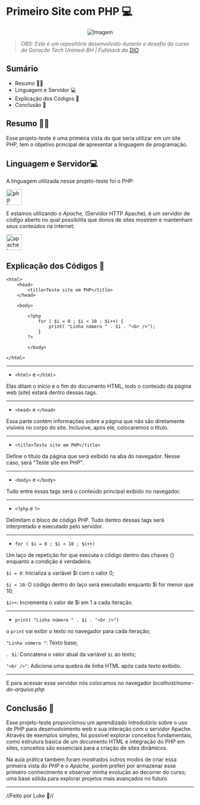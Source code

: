 # Primeiro Site com PHP 💻

<p align="center">
  <img align="center" src="https://wallpapers-clan.com/wp-content/uploads/2024/08/man-dark-city-in-the-rain-gif-desktop-wallpaper-preview.gif" alt="Imagem">
</p>


> *OBS: Este é um repositório desenvolvido durante o desafio do curso de Geração Tech Unimed-BH | Fullstack da [DIO](https://www.dio.me/)* 

## Sumário
- Resumo ✍🏻
- Linguagem e Servidor 💻
- Explicação dos Códigos 🚀
- Conclusão 🐜

## Resumo ✍🏻
Esse projeto-teste é uma primeira vista do que seria utilizar em um site PHP, tem o objetivo principal de apresentar a linguagem de programação.

## Linguagem e Servidor💻

A linguagem utilizada nesse projeto-teste foi o PHP:

<div align="left">
  <img src="https://cdn.jsdelivr.net/gh/devicons/devicon/icons/php/php-original.svg" height="42" alt="php logo"  />
</div>

E estamos utilizando o *Apache*, (Servidor HTTP Apache), é um servidor de código aberto no qual possibilita que donos de sites mostrem e mantenham seus conteúdos na internet:

<div align="left">
  <img src="https://cdn.jsdelivr.net/gh/devicons/devicon/icons/apache/apache-original.svg" height="42" alt="apache logo"  />
</div>

## Explicação dos Códigos 🚀
```
<html>
    <head>
        <title>Teste site em PHP</title>
    </head>
    
    <body>

        <?php
            for ( $i = 0 ; $i < 10 ; $i++) {
                print( "Linha número " . $i . "<br />");
            }
        ?>

        </body>

</html>
```
---

- `<html>` e `</html>`

Elas ditam o início e o fim do documento HTML, todo o conteúdo da página web (site) estará dentro dessas tags.

---

- `<head>` e `</head>`

Essa parte contém informações sobre a página que não são diretamente visíveis no corpo do site. Inclusive, após ele, colocaremos o título.

---

- `<title>Teste site em PHP</title>`

Define o título da página que será exibido na aba do navegador. Nesse caso, será "Teste site em PHP".

---
- `<body>` e `</body>`

Tudo entre essas tags será o conteúdo principal exibido no navegador.

---

- `<?php` e `?>`

Delimitam o bloco de código PHP. Tudo dentro dessas tags será interpretado e executado pelo servidor.

---

- `for ( $i = 0 ; $i < 10 ; $i++)`

Um laço de repetição for que executa o código dentro das chaves {} enquanto a condição é verdadeira. 

`$i = 0`: Inicializa a variável $i com o valor 0;

`$i < 10`: O código dentro do laço será executado enquanto $i for menor que 10;

`$i++`: Incrementa o valor de $i em 1 a cada iteração.

---

- `print( "Linha número " . $i . "<br />")`

o `print` vai exibir o texto no navegador para cada iteração;

`"Linha número "`: Texto base;

`. $i`: Concatena o valor atual da variável `$i` ao texto;

`"<br />"`: Adiciona uma quebra de linha HTML após cada texto exibido.

---
E para acessar esse servidor nós colocamos no navegador *localhost/nome-do-arquivo.php*

## Conclusão 🐜

Esse projeto-teste proporcionou um aprendizado introdutório sobre o uso de PHP para desenvolvimento web e sua interação com o servidor Apache. Através de exemplos simples, foi possível explorar conceitos fundamentais, como estrutura básica de um documento HTML e integração do PHP em sites, conceitos são essenciais para a criação de sites dinâmicos.

Na aula prática também foram mostrados outros modos de criar essa primeira vista do *PHP* e o *Apache*, porém preferi por armazenar esse primeiro conhecimento e observar minha evolução ao decorrer do curso; uma base sólida para explorar projetos mais avançados no futuro.

---
//Feito por Luke 🐉//
